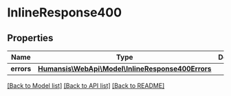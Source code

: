 # InlineResponse400

## Properties
Name | Type | Description | Notes
------------ | ------------- | ------------- | -------------
**errors** | [**Humansis\WebApi\Model\InlineResponse400Errors**](InlineResponse400Errors.md) |  | [optional] 

[[Back to Model list]](../README.md#documentation-for-models) [[Back to API list]](../README.md#documentation-for-api-endpoints) [[Back to README]](../README.md)


